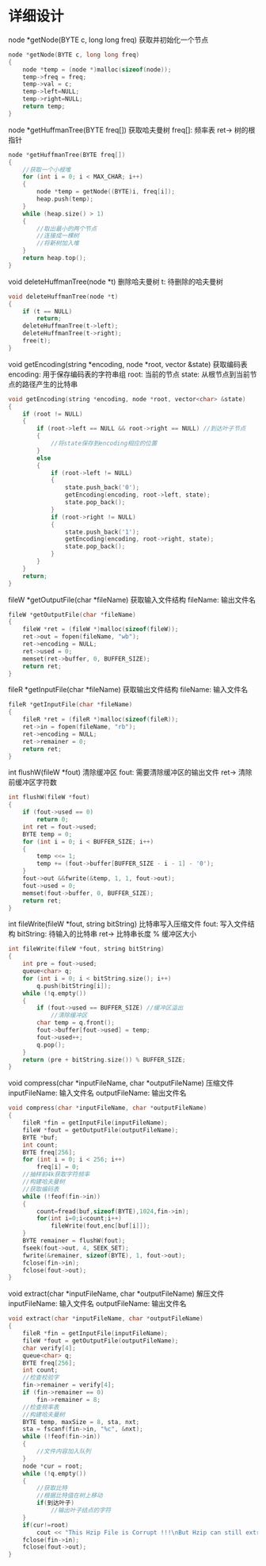 # 详细设计

node *getNode(BYTE c, long long freq)
获取并初始化一个节点
```c++
node *getNode(BYTE c, long long freq)
{
    node *temp = (node *)malloc(sizeof(node));
    temp->freq = freq;
    temp->val = c;
    temp->left=NULL;
    temp->right=NULL;
    return temp;
}
```

node *getHuffmanTree(BYTE freq[])
获取哈夫曼树
freq[]: 频率表
ret-> 树的根指针
```c++
node *getHuffmanTree(BYTE freq[])
{
    //获取一个小根堆
    for (int i = 0; i < MAX_CHAR; i++)
    {
        node *temp = getNode((BYTE)i, freq[i]);
        heap.push(temp);
    }
    while (heap.size() > 1)
    {
        //取出最小的两个节点
        //连接成一棵树
        //将新树加入堆
    }
    return heap.top();
}
```

void deleteHuffmanTree(node *t)
删除哈夫曼树
t: 待删除的哈夫曼树
```c++
void deleteHuffmanTree(node *t)
{
    if (t == NULL)
        return;
    deleteHuffmanTree(t->left);
    deleteHuffmanTree(t->right);
    free(t);
}
```

void getEncoding(string *encoding, node *root, vector<char> &state)
获取编码表
encoding: 用于保存编码表的字符串组
root: 当前的节点
state: 从根节点到当前节点的路径产生的比特串
```c++
void getEncoding(string *encoding, node *root, vector<char> &state)
{
    if (root != NULL)
    {
        if (root->left == NULL && root->right == NULL) //到达叶子节点
        {
            //将state保存到encoding相应的位置
        }
        else
        {
            if (root->left != NULL)
            {
                state.push_back('0');
                getEncoding(encoding, root->left, state);
                state.pop_back();
            }
            if (root->right != NULL)
            {
                state.push_back('1');
                getEncoding(encoding, root->right, state);
                state.pop_back();
            }
        }
    }
    return;
}
```

fileW *getOutputFile(char *fileName)
获取输入文件结构
fileName: 输出文件名
```c++
fileW *getOutputFile(char *fileName)
{
    fileW *ret = (fileW *)malloc(sizeof(fileW));
    ret->out = fopen(fileName, "wb");
    ret->encoding = NULL;
    ret->used = 0;
    memset(ret->buffer, 0, BUFFER_SIZE);
    return ret;
}
```

fileR *getInputFile(char *fileName)
获取输出文件结构
fileName: 输入文件名
```c++
fileR *getInputFile(char *fileName)
{
    fileR *ret = (fileR *)malloc(sizeof(fileR));
    ret->in = fopen(fileName, "rb");
    ret->encoding = NULL;
    ret->remainer = 0;
    return ret;
}
```

int flushW(fileW *fout)
清除缓冲区
fout: 需要清除缓冲区的输出文件
ret-> 清除前缓冲区字符数
```c++
int flushW(fileW *fout)
{
    if (fout->used == 0)
        return 0;
    int ret = fout->used;
    BYTE temp = 0;
    for (int i = 0; i < BUFFER_SIZE; i++)
    {
        temp <<= 1;
        temp += (fout->buffer[BUFFER_SIZE - i - 1] - '0');
    }
    fout->out &&fwrite(&temp, 1, 1, fout->out);
    fout->used = 0;
    memset(fout->buffer, 0, BUFFER_SIZE);
    return ret;
}
```

int fileWrite(fileW *fout, string bitString)
比特串写入压缩文件
fout: 写入文件结构
bitString: 待输入的比特串
ret-> 比特串长度 % 缓冲区大小
```c++
int fileWrite(fileW *fout, string bitString)
{
    int pre = fout->used;
    queue<char> q;
    for (int i = 0; i < bitString.size(); i++)
        q.push(bitString[i]);
    while (!q.empty())
    {
        if (fout->used == BUFFER_SIZE) //缓冲区溢出
            //清除缓冲区
        char temp = q.front();
        fout->buffer[fout->used] = temp;
        fout->used++;
        q.pop();
    }
    return (pre + bitString.size()) % BUFFER_SIZE;
}
```

void compress(char *inputFileName, char *outputFileName)
压缩文件
inputFileName: 输入文件名
outputFileName: 输出文件名
```c++
void compress(char *inputFileName, char *outputFileName)
{
    fileR *fin = getInputFile(inputFileName);
    fileW *fout = getOutputFile(outputFileName);
    BYTE *buf;
    int count;
    BYTE freq[256];
    for (int i = 0; i < 256; i++)
        freq[i] = 0;
    //抽样前4k获取字符频率
    //构建哈夫曼树
    //获取编码表
    while (!feof(fin->in))
    {
        count=fread(buf,sizeof(BYTE),1024,fin->in);
        for(int i=0;i<count;i++)
            fileWrite(fout,enc[buf[i]]);
    }
    BYTE remainer = flushW(fout);
    fseek(fout->out, 4, SEEK_SET);
    fwrite(&remainer, sizeof(BYTE), 1, fout->out);
    fclose(fin->in);
    fclose(fout->out);
}
```

void extract(char *inputFileName, char *outputFileName)
解压文件
inputFileName: 输入文件名
outputFileName: 输出文件名
```c++
void extract(char *inputFileName, char *outputFileName)
{
    fileR *fin = getInputFile(inputFileName);
    fileW *fout = getOutputFile(outputFileName);
    char verify[4];
    queue<char> q;
    BYTE freq[256];
    int count;
    //检查校验字
    fin->remainer = verify[4];
    if (fin->remainer == 0)
        fin->remainer = 8;
    //检查频率表
    //构建哈夫曼树
    BYTE temp, maxSize = 8, sta, nxt;
    sta = fscanf(fin->in, "%c", &nxt);
    while (!feof(fin->in))
    {
        //文件内容加入队列
    }
    node *cur = root;
    while (!q.empty())
    {
        //获取比特
        //根据比特值在树上移动
        if(到达叶子)
            //输出叶子结点的字符
    }
    if(cur!=root)
        cout << "This Hzip File is Corrupt !!!\nBut Hzip can still extract it.\n";
    fclose(fin->in);
    fclose(fout->out);
}
```
